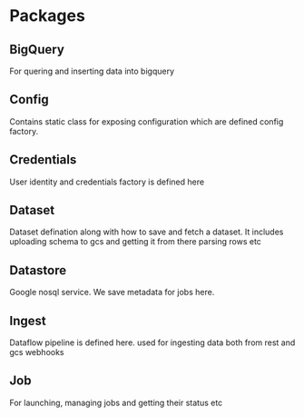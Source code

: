 # Packages

## BigQuery
For quering and inserting data into bigquery

## Config
Contains static class for exposing configuration which are defined config factory.

## Credentials
User identity and credentials factory is defined here

## Dataset
Dataset defination along with how to save and fetch a dataset.
It includes uploading schema to gcs and getting it from there parsing rows etc

## Datastore
Google nosql service. We save metadata for jobs here.

## Ingest
Dataflow pipeline is defined here. used for ingesting data both from rest and
gcs webhooks

## Job
For launching, managing jobs and getting their status etc

##

